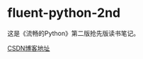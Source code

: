 # fluent-python-2nd

这是《流畅的Python》第二版抢先版读书笔记。

[CSDN博客地址](https://helloai.blog.csdn.net/article/details/115825904)
